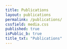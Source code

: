```yaml
---
title: Publications
layout: publications
permalink: /publications/
cssfield: media.css
published: true
isPublic_b: true
title_txt: "Publications"
---
```

